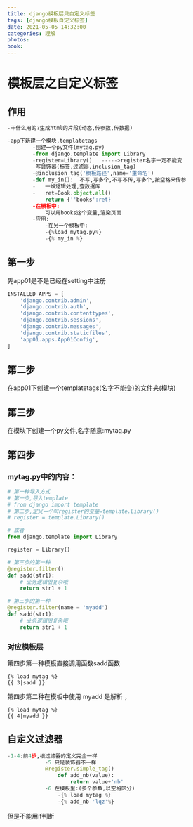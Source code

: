 ```yaml
---
title: django模板层只自定义标签
tags: [django模板自定义标签]
date: 2021-05-05 14:32:00
categories: 理解
photos:
book:
---
```




# 模板层之自定义标签

## 作用

```python
-干什么用的?生成html的片段(动态,传参数,传数据)

-app下新建一个模块,templatetags
		-创建一个py文件(mytag.py)
		-from django.template import Library
		-register=Library()   ----->register名字一定不能变
		-写装饰器(标签,过滤器,inclusion_tag)
		-@inclusion_tag('模板路径',name='重命名')
		-def my_in():  不写,写多个,不写不传,写多个,按空格来传参
		-	一堆逻辑处理,查数据库
		-	ret=Book.object.all()
			return {''books':ret}
		-在模板中:
			可以用books这个变量,渲染页面
		-应用:
			-在另一个模板中:
			-{%load mytag.py%}
			-{% my_in %}
```

## 第一步

 先app01是不是已经在setting中注册 

```python
INSTALLED_APPS = [
    'django.contrib.admin',
    'django.contrib.auth',
    'django.contrib.contenttypes',
    'django.contrib.sessions',
    'django.contrib.messages',
    'django.contrib.staticfiles',
    'app01.apps.App01Config',
]
```

## 第二步

 在app01下创建一个templatetags(名字不能变)的文件夹(模块) 

## 第三步

 在模块下创建一个py文件,名字随意:mytag.py 

## 第四步

### mytag.py中的内容：

```python
# 第一种导入方式
# 第一步,导入template
# from django import template
# 第二步,定义一个叫register的变量=template.Library()
# register = template.Library()

# 或者
from django.template import Library

register = Library()

# 第三步的第一种
@register.filter()
def sadd(str1):
    # 业务逻辑很复杂哦
    return str1 + 1

# 第三步的第一种
@register.filter(name = 'myadd')
def sadd(str1):
    # 业务逻辑很复杂哦
    return str1 + 1
```

### 对应模板层

第四步第一种模板直接调用函数sadd函数

```
{% load mytag %}
{{ 3|sadd }}
```

第四步第二种在模板中使用 myadd 是解析 ， 

```
{% load mytag %}
{{ 4|myadd }}
```

## 自定义过滤器

```python
-1-4:前4步,根过滤器的定义完全一样
			-5 只是装饰器不一样
			@register.simple_tag()
				def add_nb(value):
					return value+'nb'
			-6 在模板里:(多个参数,以空格区分)
				-{% load mytag %}
				-{% add_nb 'lqz'%}
```

但是不能用if判断